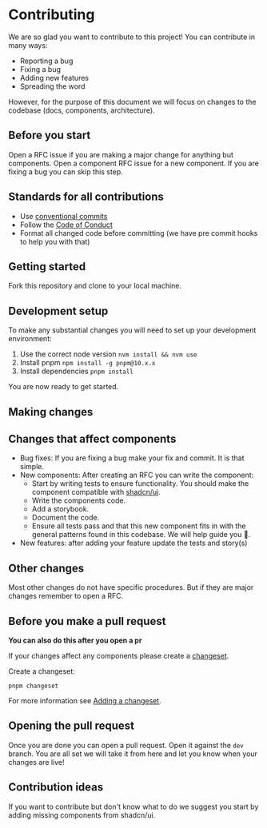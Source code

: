 # Contributing

We are so glad you want to contribute to this project! You can contribute in many ways:

- Reporting a bug
- Fixing a bug
- Adding new features
- Spreading the word

However, for the purpose of this document we will focus on changes to the codebase (docs, components, architecture).

## Before you start

Open a RFC issue if you are making a major change for anything but components. Open a component RFC issue for a new component. If you are fixing a bug you can skip this step.

## Standards for all contributions

- Use [conventional commits](https://www.conventionalcommits.org/en/v1.0.0/)
- Follow the [Code of Conduct](/CODE_OF_CONDUCT.md)
- Format all changed code before committing (we have pre commit hooks to help you with that)

## Getting started

Fork this repository and clone to your local machine.

## Development setup

To make any substantial changes you will need to set up your development environment:

1. Use the correct node version `nvm install && nvm use`
2. Install pnpm `npm install -g pnpm@10.x.x`
3. Install dependencies `pnpm install`

You are now ready to get started.

## Making changes

## Changes that affect components

- Bug fixes: If you are fixing a bug make your fix and commit. It is that simple.
- New components: After creating an RFC you can write the component:
  - Start by writing tests to ensure functionality. You should make the component compatible with [shadcn/ui](https://ui.shadcn.com/).
  - Write the components code.
  - Add a storybook.
  - Document the code.
  - Ensure all tests pass and that this new component fits in with the general patterns found in this codebase. We will help guide you 🙂.
- New features: after adding your feature update the tests and story(s)

## Other changes

Most other changes do not have specific procedures. But if they are major changes remember to open a RFC.

## Before you make a pull request

**You can also do this after you open a pr**

If your changes affect any components please create a [changeset](https://changesets-docs.vercel.app/en).

Create a changeset:

```shell
pnpm changeset
```

For more information see [Adding a changeset](https://changesets-docs.vercel.app/en/adding-a-changeset).

## Opening the pull request

Once you are done you can open a pull request. Open it against the `dev` branch. You are all set we will take it from here and let you know when your changes are live!

## Contribution ideas

If you want to contribute but don't know what to do we suggest you start by adding missing components from shadcn/ui.
